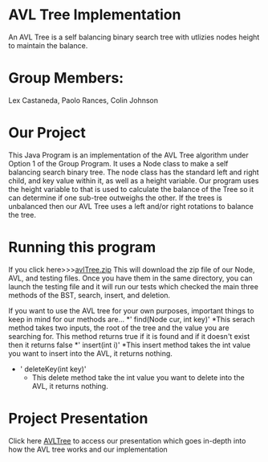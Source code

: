 # AVL Tree Implementation
An AVL Tree is a self balancing binary search tree with utlizies nodes height to maintain the balance.
# Group Members: 
Lex Castaneda, Paolo Rances, Colin Johnson
# Our Project
This Java Program is an implementation of the AVL Tree algorithm under Option 1 of the Group Program. 
It uses a Node class to make a self balancing search binary tree.
The node class has the standard left and right child, and key value within it, as well as a height variable. Our program uses the height variable to  that is used to calculate the balance of the Tree so it can determine if  one sub-tree outweighs the other. If the trees is unbalanced then our AVL Tree uses a left and/or right rotations to balance the tree.
# Running this program
If you click here>>>[avlTree.zip](https://github.com/lexc24/proj345/files/11203036/avlTree.zip)
This will download the zip file of our Node, AVL, and testing files. Once you have them in the same directory, you can launch the testing file and it will run our tests which checked the main three methods of the BST, search, insert, and deletion. 

If you want to use the AVL tree for your own purposes, important things to keep in mind for our methods are...
*' find(Node cur, int key)'
  *This serach method takes two inputs, the root of the tree and the value you are searching for. This method returns true if it is found and if it doesn't exist then it     returns false
*' insert(int i)'
  *This insert method takes the int value you want to insert into the AVL, it returns nothing.
* ' deleteKey(int key)'
  * This delete method take the int value you want to delete into the AVL, it returns nothing.



# Project Presentation
Click here [AVLTree](https://docs.google.com/presentation/d/1XR59ATMpIEqKdFO7RSohuFq-cdtqWwyj/edit?usp=sharing&ouid=100532028885950988787&rtpof=true&sd=true) to access our presentation which goes in-depth into how the AVL tree works and our implementation



